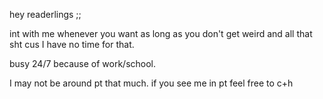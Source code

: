 hey readerlings ;; 

int with me whenever you want as long as you don't get weird and all that sht cus I have no time for that. 

busy 24/7 because of work/school.

I may not be around pt that much. 
if you see me in pt feel free to c+h
